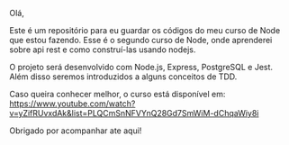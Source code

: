 Olá,

Este é um repositório para eu guardar os códigos do meu curso de Node que estou fazendo. Esse é o segundo curso de Node, onde aprenderei sobre api rest e como construí-las usando nodejs.

O projeto será desenvolvido com Node.js, Express, PostgreSQL e Jest.
Além disso seremos introduzidos a alguns conceitos de TDD.

Caso queira conhecer melhor, o curso está disponível em: https://www.youtube.com/watch?v=yZifRUvxdAk&list=PLQCmSnNFVYnQ28Gd7SmWiM-dChqaWiy8i


Obrigado por acompanhar ate aqui!